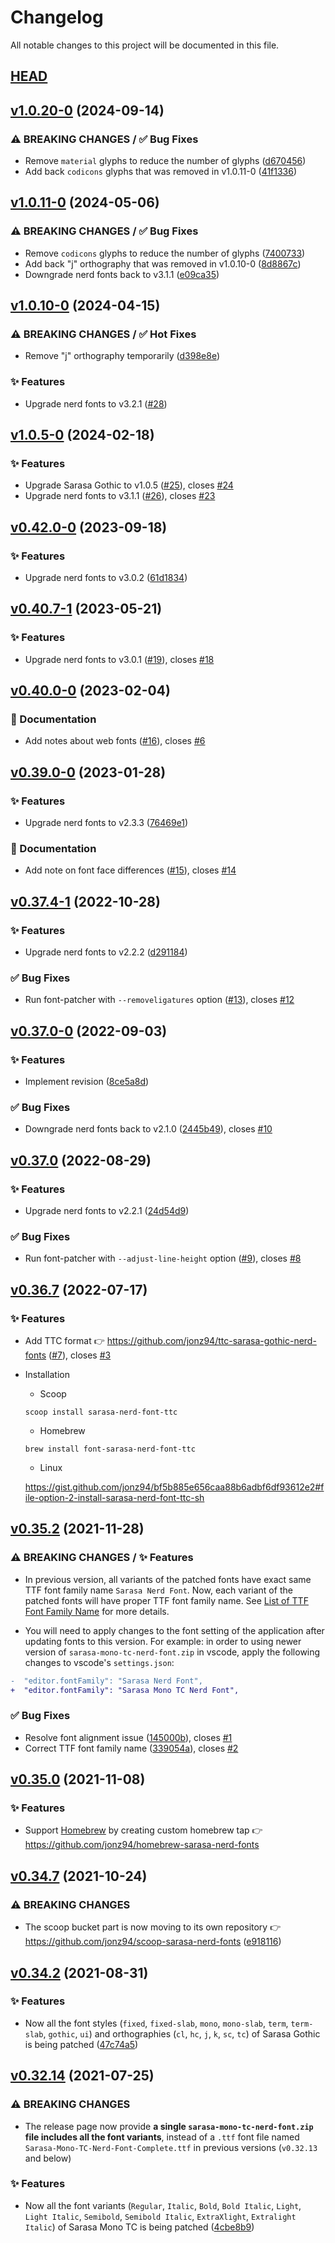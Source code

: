# Changelog

All notable changes to this project will be documented in this file.

## [HEAD](https://github.com/jonz94/Sarasa-Gothic-Nerd-Fonts/compare/v1.0.5-0...HEAD)

## [v1.0.20-0](https://github.com/jonz94/Sarasa-Gothic-Nerd-Fonts/compare/v1.0.19-0...v1.0.20-0) (2024-09-14)

### ⚠ BREAKING CHANGES / ✅ Bug Fixes

- Remove `material` glyphs to reduce the number of glyphs ([d670456](https://github.com/jonz94/Sarasa-Gothic-Nerd-Fonts/commit/d670456e5edc0ff9a86e732734026d087653942c))
- Add back `codicons` glyphs that was removed in v1.0.11-0 ([41f1336](https://github.com/jonz94/Sarasa-Gothic-Nerd-Fonts/commit/41f1336ff8386ed37cc3b286bb0dcc9568ad2cf8))

## [v1.0.11-0](https://github.com/jonz94/Sarasa-Gothic-Nerd-Fonts/compare/v1.0.10-0...v1.0.11-0) (2024-05-06)

### ⚠ BREAKING CHANGES / ✅ Bug Fixes

- Remove `codicons` glyphs to reduce the number of glyphs ([7400733](https://github.com/jonz94/Sarasa-Gothic-Nerd-Fonts/commit/740073395df9e386de653271c75f6ad0f3621fa1))
- Add back "j" orthography that was removed in v1.0.10-0 ([8d8867c](https://github.com/jonz94/Sarasa-Gothic-Nerd-Fonts/commit/8d8867c37f8baa35f15be4e9d3426a115fdb28d0))
- Downgrade nerd fonts back to v3.1.1 ([e09ca35](https://github.com/jonz94/Sarasa-Gothic-Nerd-Fonts/commit/e09ca35a91d7f870399ad28a82b9352bc5bcd07c))

## [v1.0.10-0](https://github.com/jonz94/Sarasa-Gothic-Nerd-Fonts/compare/v1.0.9-0...v1.0.10-0) (2024-04-15)

### ⚠ BREAKING CHANGES / ✅ Hot Fixes

- Remove "j" orthography temporarily ([d398e8e](https://github.com/jonz94/Sarasa-Gothic-Nerd-Fonts/commit/d398e8ea0d850df90722137ba73f351165acac82))

### ✨ Features

- Upgrade nerd fonts to v3.2.1 ([#28](https://github.com/jonz94/Sarasa-Gothic-Nerd-Fonts/pull/28))

## [v1.0.5-0](https://github.com/jonz94/Sarasa-Gothic-Nerd-Fonts/compare/v0.42.6-0...v1.0.5-0) (2024-02-18)

### ✨ Features

- Upgrade Sarasa Gothic to v1.0.5 ([#25](https://github.com/jonz94/Sarasa-Gothic-Nerd-Fonts/pull/25)), closes [#24](https://github.com/jonz94/Sarasa-Gothic-Nerd-Fonts/issues/24)
- Upgrade nerd fonts to v3.1.1 ([#26](https://github.com/jonz94/Sarasa-Gothic-Nerd-Fonts/pull/26)), closes [#23](https://github.com/jonz94/Sarasa-Gothic-Nerd-Fonts/issues/23)

## [v0.42.0-0](https://github.com/jonz94/Sarasa-Gothic-Nerd-Fonts/compare/v0.41.10-0...v0.42.0-0) (2023-09-18)

### ✨ Features

- Upgrade nerd fonts to v3.0.2 ([61d1834](https://github.com/jonz94/Sarasa-Gothic-Nerd-Fonts/commit/61d183497a7ebe8a8a306a7a689fd0078c60943b))

## [v0.40.7-1](https://github.com/jonz94/Sarasa-Gothic-Nerd-Fonts/compare/v0.40.7-0...v0.40.7-1) (2023-05-21)

### ✨ Features

- Upgrade nerd fonts to v3.0.1 ([#19](https://github.com/jonz94/Sarasa-Gothic-Nerd-Fonts/pull/19)), closes [#18](https://github.com/jonz94/Sarasa-Gothic-Nerd-Fonts/issues/18)

## [v0.40.0-0](https://github.com/jonz94/Sarasa-Gothic-Nerd-Fonts/compare/v0.39.0-0...v0.40.0-0) (2023-02-04)

### 📝 Documentation

- Add notes about web fonts ([#16](https://github.com/jonz94/Sarasa-Gothic-Nerd-Fonts/pull/16)), closes [#6](https://github.com/jonz94/Sarasa-Gothic-Nerd-Fonts/issues/6)

## [v0.39.0-0](https://github.com/jonz94/Sarasa-Gothic-Nerd-Fonts/compare/v0.38.0-0...v0.39.0-0) (2023-01-28)

### ✨ Features

- Upgrade nerd fonts to v2.3.3 ([76469e1](https://github.com/jonz94/Sarasa-Gothic-Nerd-Fonts/commit/76469e14e95b5dd631a0169472fa22d2cc4f68a9))

### 📝 Documentation

- Add note on font face differences ([#15](https://github.com/jonz94/Sarasa-Gothic-Nerd-Fonts/pull/15)), closes [#14](https://github.com/jonz94/Sarasa-Gothic-Nerd-Fonts/issues/14)

## [v0.37.4-1](https://github.com/jonz94/Sarasa-Gothic-Nerd-Fonts/compare/v0.37.4-0...v0.37.4-1) (2022-10-28)

### ✨ Features

- Upgrade nerd fonts to v2.2.2 ([d291184](https://github.com/jonz94/Sarasa-Gothic-Nerd-Fonts/commit/d291184de53cacd87cad592b793bb629b2ba2bcb))

### ✅ Bug Fixes

- Run font-patcher with `--removeligatures` option ([#13](https://github.com/jonz94/Sarasa-Gothic-Nerd-Fonts/pull/13)), closes [#12](https://github.com/jonz94/Sarasa-Gothic-Nerd-Fonts/issues/12)

## [v0.37.0-0](https://github.com/jonz94/Sarasa-Gothic-Nerd-Fonts/compare/v0.37.0...v0.37.0-0) (2022-09-03)

### ✨ Features

- Implement revision ([8ce5a8d](https://github.com/jonz94/Sarasa-Gothic-Nerd-Fonts/commit/8ce5a8d645aa65ec68d6d5e80f2be252be3b755a))

### ✅ Bug Fixes

- Downgrade nerd fonts back to v2.1.0 ([2445b49](https://github.com/jonz94/Sarasa-Gothic-Nerd-Fonts/commit/2445b4958fe1c8a92641fd0abec5293e0dfa4d7a)), closes [#10](https://github.com/jonz94/Sarasa-Gothic-Nerd-Fonts/issues/10)

## [v0.37.0](https://github.com/jonz94/Sarasa-Gothic-Nerd-Fonts/compare/v0.36.8...v0.37.0) (2022-08-29)

### ✨ Features

- Upgrade nerd fonts to v2.2.1 ([24d54d9](https://github.com/jonz94/Sarasa-Gothic-Nerd-Fonts/commit/24d54d9c4b0d54eef0aadde07c15600aa0c400b9))

### ✅ Bug Fixes

- Run font-patcher with `--adjust-line-height` option ([#9](https://github.com/jonz94/Sarasa-Gothic-Nerd-Fonts/pull/9)), closes [#8](https://github.com/jonz94/Sarasa-Gothic-Nerd-Fonts/issues/8)

## [v0.36.7](https://github.com/jonz94/Sarasa-Gothic-Nerd-Fonts/compare/v0.36.6...v0.36.7) (2022-07-17)

### ✨ Features

- Add TTC format 👉 https://github.com/jonz94/ttc-sarasa-gothic-nerd-fonts ([#7](https://github.com/jonz94/Sarasa-Gothic-Nerd-Fonts/pull/7)), closes [#3](https://github.com/jonz94/Sarasa-Gothic-Nerd-Fonts/issues/3)

- Installation

  - Scoop

  ```
  scoop install sarasa-nerd-font-ttc
  ```

  - Homebrew

  ```shell
  brew install font-sarasa-nerd-font-ttc
  ```

  - Linux

  https://gist.github.com/jonz94/bf5b885e656caa88b6adbf6df93612e2#file-option-2-install-sarasa-nerd-font-ttc-sh

## [v0.35.2](https://github.com/jonz94/Sarasa-Gothic-Nerd-Fonts/compare/v0.35.1...v0.35.2) (2021-11-28)

### ⚠ BREAKING CHANGES / ✨ Features

- In previous version, all variants of the patched fonts have exact same TTF font family name `Sarasa Nerd Font`. Now, each variant of the patched fonts will have proper TTF font family name. See [List of TTF Font Family Name](docs/ttf-font-family-name.md) for more details.

- You will need to apply changes to the font setting of the application after updating fonts to this version. For example: in order to using newer version of `sarasa-mono-tc-nerd-font.zip` in vscode, apply the following changes to vscode's `settings.json`:

```diff
-  "editor.fontFamily": "Sarasa Nerd Font",
+  "editor.fontFamily": "Sarasa Mono TC Nerd Font",
```

### ✅ Bug Fixes

- Resolve font alignment issue ([145000b](https://github.com/jonz94/Sarasa-Gothic-Nerd-Fonts/commit/145000bf0a64ae0bf17b99e483fb40e414ef6cad)), closes [#1](https://github.com/jonz94/Sarasa-Gothic-Nerd-Fonts/issues/1)
- Correct TTF font family name ([339054a](https://github.com/jonz94/Sarasa-Gothic-Nerd-Fonts/commit/339054a9d8c3a70d61abbe60f857031ade8cfee4)), closes [#2](https://github.com/jonz94/Sarasa-Gothic-Nerd-Fonts/issues/2)

## [v0.35.0](https://github.com/jonz94/Sarasa-Gothic-Nerd-Fonts/compare/v0.34.7...v0.35.0) (2021-11-08)

### ✨ Features

- Support [Homebrew](https://brew.sh) by creating custom homebrew tap 👉 https://github.com/jonz94/homebrew-sarasa-nerd-fonts

## [v0.34.7](https://github.com/jonz94/Sarasa-Gothic-Nerd-Fonts/compare/v0.34.6...v0.34.7) (2021-10-24)

### ⚠ BREAKING CHANGES

- The scoop bucket part is now moving to its own repository 👉 https://github.com/jonz94/scoop-sarasa-nerd-fonts ([e918116](https://github.com/jonz94/Sarasa-Gothic-Nerd-Fonts/commit/e9181166332ef7d858aff69577f5c5c7bb52441c))

## [v0.34.2](https://github.com/jonz94/Sarasa-Gothic-Nerd-Fonts/compare/v0.34.1...v0.34.2) (2021-08-31)

### ✨ Features

- Now all the font styles (`fixed`, `fixed-slab`, `mono`, `mono-slab`, `term`, `term-slab`, `gothic`, `ui`) and orthographies (`cl`, `hc`, `j`, `k`, `sc`, `tc`) of Sarasa Gothic is being patched ([47c74a5](https://github.com/jonz94/Sarasa-Gothic-Nerd-Fonts/commit/47c74a580cbb332b81104f8db6b4c44729b6d125))

## [v0.32.14](https://github.com/jonz94/Sarasa-Gothic-Nerd-Fonts/compare/v0.32.13...v0.32.14) (2021-07-25)

### ⚠ BREAKING CHANGES

- The release page now provide **a single `sarasa-mono-tc-nerd-font.zip` file includes all the font variants**, instead of a `.ttf` font file named `Sarasa-Mono-TC-Nerd-Font-Complete.ttf` in previous versions (`v0.32.13` and below)

### ✨ Features

- Now all the font variants (`Regular`, `Italic`, `Bold`, `Bold Italic`, `Light`, `Light Italic`, `Semibold`, `Semibold Italic`, `ExtraXlight`, `Extralight Italic`) of Sarasa Mono TC is being patched ([4cbe8b9](https://github.com/jonz94/Sarasa-Gothic-Nerd-Fonts/commit/4cbe8b964e618d559adcf6e9eaac9d6c0432a828))
